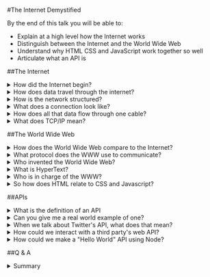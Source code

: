 #The Internet Demystified

By the end of this talk you will be able to:

* Explain at a high level how the Internet works
* Distinguish between the Internet and the World Wide Web
* Understand why HTML CSS and JavaScript work together so well
* Articulate what an API is

##The Internet

<details>
    <summary>How did the Internet begin?</summary>
    <figure>
        <h3>The First Internet Communication</h3>
        <img src='http://media.npr.org/assets/news/2009/10/29/arpanet_custom-1baa5583c0f407e07d1ec25773a456c2cceef797-s1600-c85.jpg' alt='missing' />
        <figcaption>"Lo" and behold, the first Internet communication was sent over a network of computers called the ARPANET from UCLA to Stanford.</figcaption>
    </figure>
</details>

<details>
    <summary>How does data travel through the internet?</summary>
    <figure>
        <h3>Data Packets</h3>
        <img src='https://upload.wikimedia.org/wikipedia/commons/f/f6/Packet_Switching.gif' alt='missing' />
        <figcaption>Any data you send over the Internet is split up into data packets. Each packet is routed to the destination eventually, but may all take different paths to get there.</figcaption>
    </figure>
</details>

<details>
    <summary>How is the network structured?</summary>
    <figure>
        <h3>Major Nodes in the Network</h3>
        <img src='http://img.labnol.org/di/undersea_cable_map.png' alt='missing' />
        <figcaption>The Internet is a global network of networks connected through a set of Internet exchange points</figcaption>
    </figure>
</details>

<details>
    <summary>What does a connection look like?</summary>
    <figure>
        <h3>Undersea Internet Cable</h3>
        <img src='http://s1.ibtimes.com/sites/www.ibtimes.com/files/styles/v2_article_large/public/2014/03/05/underwater-cable.png?itok=O2KwoluM' alt='missing' />
        <figcaption>All data transmitted across the Internet is eventually communicated through a fiber optic cable as flashes of light.</figcaption>
    </figure>
</details>

<details>
    <summary>How does all that data flow through one cable?</summary>
    <figure>
        <h3>Multiplexing</h3>
        <img src='http://www.fiber-optic-transceiver-module.com/wp-content/uploads/2014/08/basic-wdm-technology-diagram.png' alt='missing' />
        <figcaption>Multiplexing allows multiple data streams to be share one wire by splitting each stream into a separate channel with a different bandwidth.</figcaption>
    </figure>
</details>

<details>
    <summary>What does TCP/IP mean?</summary>
    <figure>
        <h3>It's part of the Internet Protocol Suite</h3>
        <img src='http://www.just2good.co.uk/images/gif/tcpipSuite.gif' alt='missing' />
        <figcaption>The Internet connects computers together using a suite of predefined protocols that makeup the Internet Protocol Suite. TCP/IP stands for Transmission Control Protocol/Internet Protocol. TCP is the protocol that ensures the data sent is reliable, ordered, and error-checked. IP is the protocol concerned with routing the data grams  through the network efficiently.</figcaption>
    </figure>
</details>



##The World Wide Web

<details>
    <summary>How does the World Wide Web compare to the Internet?</summary>
    <figure>
        <h3>World Wide Web vs The Internet</h3>
        <img src='imgs/www-vs-internet.png' alt='missing' />
        <figcaption>The Internet is the actual network that connects computers together and encompasses a wide range of protocols. The World Wide Web only represents a specific protocol on the Application layer of the Internet Protocol Suite.</figcaption>
    </figure>
</details>

<details>
    <summary>What protocol does the WWW use to communicate?</summary>
    <figure>
        <h3>HTTP</h3>
        <img src='http://httpwg.org/asset/http.svg' alt='missing' />
        <figcaption>HTTP is a protocol on the application layer that the World Wide Web uses to communicate. It is responsible for delivering HyperText files and applications. More specifically, browsers rendering HTML files will use the WWW.</figcaption>
    </figure>
</details>

<details>
    <summary>Who invented the World Wide Web?</summary>
    <figure>
        <h3>Tim Berners Lee</h3>
        <img src='http://cdni.wired.co.uk/1240x826/a_c/03_13.jpg' alt='missing' />
        <figcaption>Tim devised a system for sharing HyperText documents while at CERN. During the late 80s and early 90s he specified the first versions of HTML and HTTP that ended up birthing the World Wide Web and changing the usability of the Internet forever.</figcaption>
    </figure>
</details>

<details>
    <summary>What is HyperText?</summary>
    <figure>
        <h3>The Mother of All Demos</h3>
        <img src='http://cdn.arstechnica.net/wp-content/uploads/2015/04/Engelbart-68-demo_0-2-640x426.jpg' alt='missing' />
        <figcaption>In the '60s Douglas Engelbart demonstrated a machine that was capable of rich media, collaborative text editing, and teleconferencing. Now HTML, aka HyperText Markup Language, enables anyone to design rich media documents that are literally "beyond" (hyper) text.</figcaption>
    </figure>
</details>

<details>
    <summary>Who is in charge of the WWW?</summary>
    <figure>
        <h3>W3C</h3>
        <img src='https://www.w3.org/2001/tag/2013/03/TAGGroupMarch2013FullRes.jpg' alt='missing' />
        <figcaption>The Technical Architecture Group meets regularly to discuss, document, and build Web standards. This group consists of 9 participants, some from outside organizations like Microsoft, Google, and Mozilla. They are known as the World Wide Web Consortium or W3C.</figcaption>
    </figure>
</details>

<details>
    <summary>So how does HTML relate to CSS and Javascript?</summary>
    <figure>
        <h3>CSS & JS Endow Style and Behavior to HTML</h3>
        <img src='http://upcity.com/wp-content/uploads/2015/07/html-css-js-logos.png' alt='missing' />
        <figcaption>You can think of HTML CSS and JS as the three major parts of speech in human language: nouns, adjectives, and verbs. HTML is the noun as it is in charge of organizing content (text, photos, videos, audio, links, etc) into a file. CSS is the adjective as it is entirely concerned with the visualization of the content. JavaScript is the verb as it can add behavior and dynamism to the content.</figcaption>
    </figure>
</details>

##APIs

<details>
    <summary>What is the definition of an API</summary>
    <figure>
        <h3>Application Programming Interface</h3>
        <img src='imgs/string-api.png' alt='missing' />
        <figcaption>An API is simply the interface for how one interacts with a piece of software. In programming a string of characters, such as `"hello"`, is refered to as a String. From the above example, we see that `.upcase` is part of a String's API.</figcaption>
    </figure>
</details>

<details>
    <summary>Can you give me a real world example of one?</summary>
    <figure>
        <h3>A Restaurant</h3>
        <img src='http://www.bonappetit.com/wp-content/uploads/2012/07/how-to-order-wine-at-a-restaurant.jpg' alt='missing' />
        <figcaption>The purpose of a restaurant is to abstract the effort of making food away from the client. A restaurant's menu represents their API. The server waits on a client for a request. When ordering, the client references the restaurant's API, the menu, to send a specific, predefined request to the server. When the server delivers the dish back to the client's table, the request is completed with a response (more on the request/response cycle later).</figcaption>
    </figure>
</details>

<details>
    <summary>When we talk about Twitter's API, what does that mean?</summary>
    <figure>
        <h3>An Interface to Twitter's Data</h3>
        <img src='https://pbs.twimg.com/profile_images/2284174872/7df3h38zabcvjylnyfe3.png' alt='missing' />
        <figcaption>Developers may want a way to access Twitter's data, so Twitter exposes an interface for them to do so. Big companies exposing their data over the internet is an extremely simplified idea of what an API is. Litterally every piece of software, at some level, has an interface to access it!</figcaption>
    </figure>
</details>

<details>
    <summary>How could we interact with a third party's web API?</summary>
    <figure>
        <h3>The Request/Response Cycle</h3>
        <img src='https://zapier.cachefly.net/static/CpTucd/images/learn/apis/ch2-request-response-cycle.gif' alt='missing' />
        <figcaption>Every time you visit a webpage your computer is acting as a client that will send a request to a URL. This URL maps to a specific server somewhere else in the world. That server is tasked with responding back to you with the information you have requested. Each request must contain two things: a URL (also refered to as a path or end point) and an HTTP verb. The verb options are: GET, POST, PUT, and DELETE, which mean you want to read, create, edit, or delete some data at a specific end point.</figcaption>
    </figure>
</details>

<details>
    <summary>How could we make a "Hello World" API using Node?</summary>
    <figure>
        <h3>Hello World API in Node</h3>
        
```js
//Lets require/import the HTTP module
var http = require('http');

//Lets define a port we want to listen to
const PORT=8080; 

//We need a function which handles requests and send response
function handleRequest(request, response){
    response.end('Hello World');
}

//Create a server
var server = http.createServer(handleRequest);

//Lets start our server
server.listen(PORT, function(){
    //Callback triggered when server is successfully listening. Hurray!
    console.log("Server listening on port", PORT);
});
```
</details>



##Q & A

<details>
    <summary>Summary</summary>
    <figure>
        <h3>Internet Demystified!</h3>
        <img src='http://i.giphy.com/eoxomXXVL2S0E.gif' alt='missing' />
        <figcaption>There's more marketing jargon and acronyms in the world than ever before. All the concepts are very abstract as software is not tangible. Understanding these basic building blocks of modern web technologies will help you communicate with technical people and independently learn new technical concepts.</figcaption>
    </figure>
    <h3>Contact</h3>
    <ul>
        <li>Twitter: @iTsangaris</li>
        <li>Github: iliastsangaris</li>
        <li>Email: ilias@ga.co</li>
    </ul>
</details>
